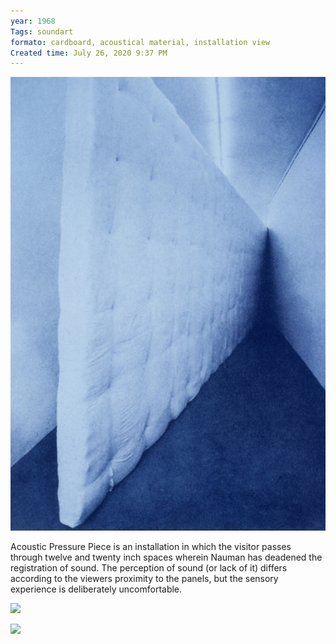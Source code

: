 ```yaml
---
year: 1968
Tags: soundart
formato: cardboard, acoustical material, installation view
Created time: July 26, 2020 9:37 PM
---
```

![](3-works/p1/Acoustic%20Wall%20b93ea3663e6c4ca1b064cf99b70c1e33/Untitled.png)

Acoustic Pressure Piece is an installation in which the visitor passes through twelve and twenty inch spaces wherein Nauman has deadened the registration of sound. The perception of sound (or lack of it) differs according to the viewers proximity to the panels, but the sensory experience is deliberately uncomfortable.

![](Untitled%201.png)

![](Untitled%202.png)
